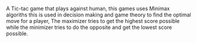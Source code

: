 A Tic-tac game that plays against human, this games uses Minimax algoriths this is used in decision making and game theory to find the optimal move for a player,
The maximizer tries to get the highest score possible while the minimizer tries to do the opposite and get the lowest score possible.
